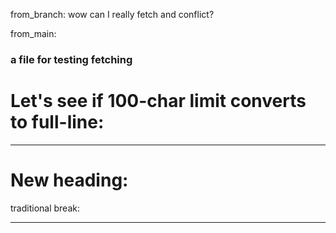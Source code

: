from_branch:
wow can I really fetch and conflict?

from_main:
### a file for testing fetching

# Let's see if 100-char limit converts to full-line:

----------------------------------------------------------------------------------------------------

# New heading:

traditional break:

---